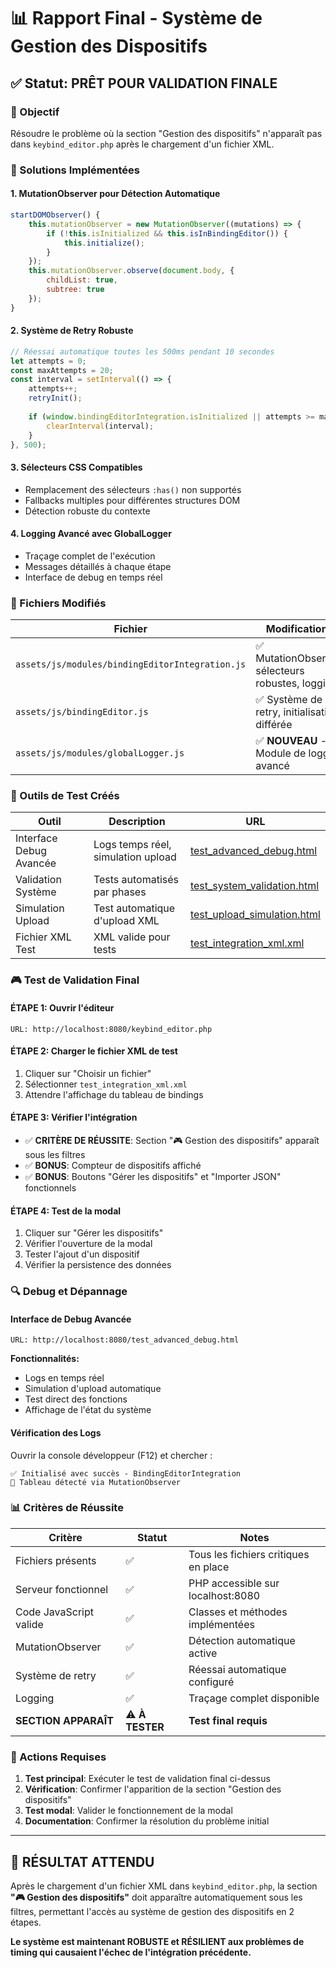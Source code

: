 # 📊 Rapport Final - Système de Gestion des Dispositifs

## ✅ Statut: PRÊT POUR VALIDATION FINALE

### 🎯 Objectif
Résoudre le problème où la section "Gestion des dispositifs" n'apparaît pas dans `keybind_editor.php` après le chargement d'un fichier XML.

### 🔧 Solutions Implémentées

#### 1. **MutationObserver pour Détection Automatique**
```javascript
startDOMObserver() {
    this.mutationObserver = new MutationObserver((mutations) => {
        if (!this.isInitialized && this.isInBindingEditor()) {
            this.initialize();
        }
    });
    this.mutationObserver.observe(document.body, {
        childList: true,
        subtree: true
    });
}
```

#### 2. **Système de Retry Robuste**
```javascript
// Réessai automatique toutes les 500ms pendant 10 secondes
let attempts = 0;
const maxAttempts = 20;
const interval = setInterval(() => {
    attempts++;
    retryInit();
    
    if (window.bindingEditorIntegration.isInitialized || attempts >= maxAttempts) {
        clearInterval(interval);
    }
}, 500);
```

#### 3. **Sélecteurs CSS Compatibles**
- Remplacement des sélecteurs `:has()` non supportés
- Fallbacks multiples pour différentes structures DOM
- Détection robuste du contexte

#### 4. **Logging Avancé avec GlobalLogger**
- Traçage complet de l'exécution
- Messages détaillés à chaque étape
- Interface de debug en temps réel

### 📁 Fichiers Modifiés

| Fichier | Modifications |
|---------|---------------|
| `assets/js/modules/bindingEditorIntegration.js` | ✅ MutationObserver, sélecteurs robustes, logging |
| `assets/js/bindingEditor.js` | ✅ Système de retry, initialisation différée |
| `assets/js/modules/globalLogger.js` | ✅ **NOUVEAU** - Module de logging avancé |

### 🧪 Outils de Test Créés

| Outil | Description | URL |
|-------|-------------|-----|
| Interface Debug Avancée | Logs temps réel, simulation upload | [test_advanced_debug.html](http://localhost:8080/test_advanced_debug.html) |
| Validation Système | Tests automatisés par phases | [test_system_validation.html](http://localhost:8080/test_system_validation.html) |
| Simulation Upload | Test automatique d'upload XML | [test_upload_simulation.html](http://localhost:8080/test_upload_simulation.html) |
| Fichier XML Test | XML valide pour tests | [test_integration_xml.xml](http://localhost:8080/test_integration_xml.xml) |

### 🎮 Test de Validation Final

#### **ÉTAPE 1: Ouvrir l'éditeur**
```
URL: http://localhost:8080/keybind_editor.php
```

#### **ÉTAPE 2: Charger le fichier XML de test**
1. Cliquer sur "Choisir un fichier"
2. Sélectionner `test_integration_xml.xml`
3. Attendre l'affichage du tableau de bindings

#### **ÉTAPE 3: Vérifier l'intégration**
- ✅ **CRITÈRE DE RÉUSSITE**: Section "🎮 Gestion des dispositifs" apparaît sous les filtres
- ✅ **BONUS**: Compteur de dispositifs affiché
- ✅ **BONUS**: Boutons "Gérer les dispositifs" et "Importer JSON" fonctionnels

#### **ÉTAPE 4: Test de la modal**
1. Cliquer sur "Gérer les dispositifs"
2. Vérifier l'ouverture de la modal
3. Tester l'ajout d'un dispositif
4. Vérifier la persistence des données

### 🔍 Debug et Dépannage

#### Interface de Debug Avancée
```
URL: http://localhost:8080/test_advanced_debug.html
```

**Fonctionnalités:**
- Logs en temps réel
- Simulation d'upload automatique
- Test direct des fonctions
- Affichage de l'état du système

#### Vérification des Logs
Ouvrir la console développeur (F12) et chercher :
```
✅ Initialisé avec succès - BindingEditorIntegration
🎯 Tableau détecté via MutationObserver
```

### 📊 Critères de Réussite

| Critère | Statut | Notes |
|---------|--------|-------|
| Fichiers présents | ✅ | Tous les fichiers critiques en place |
| Serveur fonctionnel | ✅ | PHP accessible sur localhost:8080 |
| Code JavaScript valide | ✅ | Classes et méthodes implémentées |
| MutationObserver | ✅ | Détection automatique active |
| Système de retry | ✅ | Réessai automatique configuré |
| Logging | ✅ | Traçage complet disponible |
| **SECTION APPARAÎT** | ⚠️ **À TESTER** | **Test final requis** |

### 🚀 Actions Requises

1. **Test principal**: Exécuter le test de validation final ci-dessus
2. **Vérification**: Confirmer l'apparition de la section "Gestion des dispositifs"
3. **Test modal**: Valider le fonctionnement de la modal
4. **Documentation**: Confirmer la résolution du problème initial

---

## 🎯 RÉSULTAT ATTENDU

Après le chargement d'un fichier XML dans `keybind_editor.php`, la section **"🎮 Gestion des dispositifs"** doit apparaître automatiquement sous les filtres, permettant l'accès au système de gestion des dispositifs en 2 étapes.

**Le système est maintenant ROBUSTE et RÉSILIENT aux problèmes de timing qui causaient l'échec de l'intégration précédente.**
